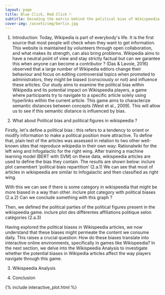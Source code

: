 ```yaml
---
layout: page
title: Blue Click, Red Click 🖱️
subtitle: Decoding the matrix behind the political bias of Wikispeedia
cover-img: /assets/img/berlin.jpg
---
```

1. Introduction:
Today, Wikipedia is part of everybody's life. It is the first source that most people will check when they want to get information. This website is maintained by volunteers through open collaboration, and what makes its strength, can also bring problems. Wikipedia aims to have a neutral point of view and stay strictly factual but can we garantee this when anyone can become a contributor ? (Das & Lavoie, 2016) observed that a large number of Wikipedia editors change their behaviour and focus on editing controversial topics when promoted to administrators, they might be biased (consciously or not) and influence these articles. Our study aims to examine the political bias within Wikipedia and its potential impact on Wikispeedia players, a game where participants try to navigate to a specific article solely using hyperlinks within the current article. This game aims to characterize semantic distances between concepts (West et al., 2009). This will allow us to see if this semantic distance is influenced by bias.

2. What about Political bias and political figures in wikispeedia ?

Firstly, let's define a political bias : this refers to a tendency to orient or modify information to make a political position more attractive.
To define that, plain text of the articles was assessed in relation to two other well-known sites that reproduce wikipedia in their own way: Rationalwiki for the left wing and Infogalactic for the right wing. After training a machine learning model (BERT with SVM) on these data, wikispeedia articles are used to define the bias they contain. The results are shown below: 
inclure plot camembert ‘political biais repartition’ (2.a.1)
We can see that most of articles in wikispeedia are similar to Infogalactic and then classified as right wing. 

With this we can see if there is some category in wikispeedia that might be more biased in a way than other.
inclure plot category with political biases (2.a.2)
Can we conclude something with this graph ?

Then, we defined the political parties of the political figures present in the wikispeedia game. 
inclure plot des différentes affiliations politique selon catégories (2.a.3)







Having explored the political biases in Wikispeedia articles, we now understand that these biases might permeate the content we consume daily. This raises a crucial question: How do these biases translate into interactive online environments, specifically in games like Wikispeedia? In the next section, we delve into the Wikispeedia Analysis to investigate whether the potential biases in Wikipedia articles affect the way players navigate through this game. 

3. Wikispeedia Analysis 

4. Conclusion 



{% include interactive_plot.html %}

